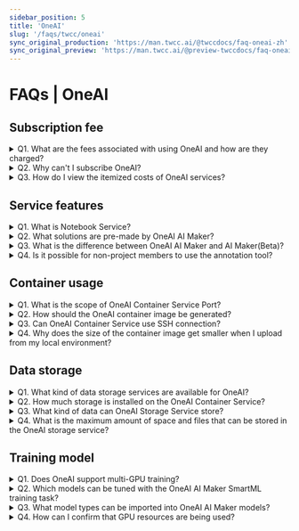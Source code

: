 ```yaml
---
sidebar_position: 5
title: 'OneAI'
slug: '/faqs/twcc/oneai'
sync_original_production: 'https://man.twcc.ai/@twccdocs/faq-oneai-zh' 
sync_original_preview: 'https://man.twcc.ai/@preview-twccdocs/faq-oneai-zh'
---
```


# FAQs | OneAI 


## Subscription fee

<details>

<summary> Q1. What are the fees associated with using OneAI and how are they charged?</summary>

Use of the OneAI service will incur subscription fees, as well as costs associated with using tagging tools, hosting notebooks, training models, performing inference, data storage, and data processing resources. Please refer to OneAI Subscription Fee for  more information:

<a href="https://man.twcc.ai/@twccdocs/SJWlN3YDr#%E4%BA%BA%E5%B7%A5%E6%99%BA%E6%85%A7"><font style={{'background-color':'#FF0000', 'border-radius': '30px', 'padding': '0.3em', 'font-size': '16px'}}><font style={{'color':'white'}}> <b>&nbsp;Academic&nbsp;</b></font></font></a> 

</details>


<details>

<summary> Q2. Why can't I subscribe OneAI?</summary>

1. Project Restrictions. If the item expires during the month, or if the wallet balance for the item is less than 100, the item cannot be subscribed.
2. Identity restrictions. Subscriptions can only be made by the tenant admin and will not be available to tenant users.

Please refer to [<ins>OneAI Subscription policies</ins>](https://man.twcc.ai/@twccdocs/doc-oneai-main-en/https%3A%2F%2Fman.twcc.ai%2F%40twccdocs%2Foneai-subscription-policy-en) for  more information.

</details>


<details>

<summary> Q3. How do I view the itemized costs of OneAI services?</summary>

You can view OneAI's itemized fees in the Member Center. Select the item you want to view from the Member Center, select **Usage** from the top menu, and then select **OneAI** from the drop-down list to view the fees by product item:


<!-- <font style={{'background-color':'#008ad8', 'border-radius': '30px', 'padding': '0.3em', 'font-size': '16px'}}><font style={{'color':'white'}}> <b>&nbsp;Enterprise&nbsp;</b></font></font> -->


![](https://i.imgur.com/dsFrIcC.png)

<!-- <font style={{'background-color':'#FF0000', 'border-radius': '30px', 'padding': '0.3em', 'font-size': '16px'}}><font style={{'color':'white'}}> <b>&nbsp;Academic&nbsp;</b></font></font> is similar to the Enterprise step in that you need to select the <b>TWCC</b> service before selecting <b>OneAI</b>. -->

</details>


## Service features

<details>

<summary> Q1. What is Notebook Service?</summary>

OneAI Notebook Service integrates with leading deep learning frameworks(TensorFlow, PyTorch, MXNet) and suites. It supports pre-built image of data science languages(Julia, R) and data analysis engines(Spark), and it's a flexible, managed JupyterLab interactive collaborative development environment. Please refer to [<ins>OneAI Notebook Service</ins>](https://man.twcc.ai/@twccdocs/doc-oneai-main-en/https%3A%2F%2Fdocs.oneai.twcc.ai%2Fs%2FNhcXXOUdS) for more information.

</details>

<details>

<summary> Q2. What solutions are pre-made by OneAI AI Maker?</summary>

OneAI AI Maker provides 8 public templates for object detection, image classification, medical imaging, classification problems, regression problems, pedestrian attribute recognition, etc: YOLOv3, YOLOv4, Nvidia Clara Train 3.0, Nvidia Clara Train 4.0, Scikit-learn: regression, Scikit-learn: classification, Image-classification, PAR. Please refer to [<ins>Case Study</ins>](https://docs.oneai.twcc.ai/s/LiV2Pb1FB#Case-Study) for more information.

</details>

<details>

<summary> Q3. What is the difference between OneAI AI Maker and AI Maker(Beta)?</summary>

AI Maker(Beta) feature adds MLflow integration to manage the details of model training.
1. [<ins>AI Maker(Beta) > MLflow Management</ins>](https://docs.oneai.twcc.ai/s/qUOQJy4k8#Model-Management) can managea model lifecycle.
2. AI Maker(Beta) > Training Job for a task the built-in template training model automatically applies MLflow to provide a more detailed AI/ML research process: using custom training codes requires manual configuration in the code. [MLflow Logging Function <i class="fa fa-external-link" aria-hidden="true"></i>](https://mlflow.org/docs/latest/tracking.html#logging-functions)feature provides centralized management of models through OneAI user interface.

Please refer to [<ins>OneAI AI Maker(Beta)</ins>](https://docs.oneai.twcc.ai/s/qUOQJy4k8) for more information.

</details>

<details>

<summary> Q4. Is it possible for non-project members to use the annotation tool?</summary>

[<ins>CVAT annotation tool</ins>](https://docs.oneai.twcc.ai/s/QFn7N5R-H#%E6%A8%99%E8%A8%BB%E5%B7%A5%E5%85%B7) can be used to assign tagging jobs to non-project members. You must provide access for your own non-project members:
1. The entry point for the CVAT annotation tool is shown in the figure below:
![](https://i.imgur.com/f2cEHEV.png)
2. For account and password settings of CVAT annotation tool, please refer to the [<ins>relevant settings</ins>](https://hackmd.io/@6Na-9uAFTYa8-bo874eWrA/S1mZuWyc5) in the operation guide.

</details>


## Container usage

<details>

<summary> Q1. What is the scope of OneAI Container Service Port?</summary>

OneAI Container Services offers a range of static ports from  30000-32767。please refer to [<ins>OneAI Container Services > Network Setting</ins>](https://docs.oneai.twcc.ai/s/HbSSCSWcN) for more information.

</details>

<details>

<summary> Q2. How should the OneAI container image be generated?</summary>

Prepare your container image and use the Docker CLI to push the container image file to OneAI container image. Docker CLI information can be found in the [official Docker documentation<i class="fa fa-external-link" aria-hidden="true"></i>](https://docs.docker.com/get-started/#cli-references).

</details>

<details>

<summary> Q3. Can OneAI Container Service use SSH connection?</summary>

Depending on the image, the source will restrict SSH connections. The system's built-in nvidia-official-images public image is available through an SSH connection. If you want to use SSH connection, it is recommended that you [install the sshd related packages<i class="fa fa-external-link" aria-hidden="true"></i>](https://docs.docker.com/samples/running_ssh_service/) in the image. OneAI Container Service uses SSH connection, please refer to the [<ins>user manual</ins>](https://docs.oneai.twcc.ai/s/HbSSCSWcN#Use-SSH) for more information.

</details>

<details>

<summary> Q4. Why does the size of the container image get smaller when I upload from my local environment?</summary>

The OneAI container image will compress the container image file you uploaded, resulting in a smaller container image file with no effect on its contents.

</details>

## Data storage

<details>

<summary> Q1. What kind of data storage services are available for OneAI?</summary>

OneAI uses the [<ins>OneAI Storage Service</ins>](https://docs.oneai.twcc.ai/s/M6ONotkTD) as a data storage and management tool, providing secure and reliable storage compatible with Amazon S3 and supporting third-party tools(S3 browser)that enable data sharing between OneAI's services or with other project members.
</details>

<details>

<summary> Q2. How much storage is installed on the OneAI Container Service?</summary>

The storage space for creating containers is based on the size of the storage body mounted by the OneAI Storage Service.
</details>

<details>

<summary> Q3. What kind of data can OneAI Storage Service store?</summary>

Data can be stored in any format and of any type.
</details>

<details>

<summary> Q4. What is the maximum amount of space and files that can be stored in the OneAI storage service?</summary>

There is no usage limit on the total amount of data and objects that can be stored by the OneAI Storage Service.
</details>


## Training model

<details>

<summary> Q1. Does OneAI support multi-GPU training?</summary>

OneAI AI Maker public templates automatically distribute deep learning models and large training sets across multiple GPUs, while custom training code needs to be manually tuned to invoke GPUs, and the invocation method will vary depending on the deep learning framework.

</details>

<details>

<summary> Q2. Which models can be tuned with the OneAI AI Maker SmartML training task?</summary>

[<ins>SmartML Training Job</ins>](https://docs.oneai.twcc.ai/s/8xP2bue4f#Training-Job) has 4 types of algorithms to choose from:Bayesian, TPE, Grid, Random to perform optimization strategies for model training. If you don't use public template, you must use `os.environ` in your training code to [<ins>Manually set hyperparameters</ins>](https://docs.oneai.twcc.ai/s/8xP2bue4f#23-Set-Hyperparameters) to set tunable hyperparameters, model types, etc. For more information, please refer to [<ins>Public template image-classification case study</ins>](https://docs.oneai.twcc.ai/s/6FCAc5sdIe) setup.

</details>

<details>

<summary> Q3. What model types can be imported into OneAI AI Maker models?</summary>

OneAI models can store unlimited types of models. Before importing, you need to package the model as a ZIP file and upload it to OneAI storage service. Please refer to [<ins>AI Maker models</ins>](https://docs.oneai.twcc.ai/s/8xP2bue4f#Model) for more information.

</details>

<details>

<summary> Q4. How can I confirm that GPU resources are being used?</summary>

- The compute resources used by OneAI Notebook Service, Container Service and Inference Service can be monitored through [<ins>OneAI Resources</ins>](https://docs.oneai.twcc.ai/s/kaIfsskJb).
- For OneAI training assignments, you can check the status of your computing resources within 7 days, please contact customer service and get monitoring data.

</details>